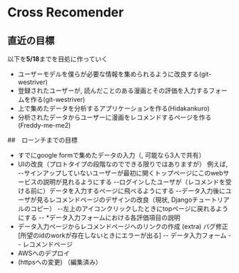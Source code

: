 # Cross Recomender

## 直近の目標

以下を**5/18**までを目処に作っていく

- ユーザーモデルを僕らが必要な情報を集められるように改良する(git-westriver)
- 登録されたユーザーが, 読んだことのある漫画とその評価を入力するフォームを作る(git-westriver)
- 上で集めたデータを分析するアプリケーションを作る(Hidakankuro)
- 分析されたデータからユーザーに漫画をレコメンドするページを作る(Freddy-me-me2)

##　ローンチまでの目標

- すでにgoogle formで集めたデータの入力（, 可能なら3人で共有）
- UIの改良（プロトタイプの段階なのでできる限りではありますが）
例えば,
--サインアップしていないユーザーが最初に開くトップページにこのwebサービスの説明が見れるようにする
--ログインしたユーザが（レコメンドを受ける前に）データを入力するページに飛べるようにする
--データ入力後にユーザが見るレコメンドページのデザインの改良（現状, Djangoチュートリアルのコピー）
--左上のアイコンクリックしたときにtopページに戻れるようにする
-- *データ入力フォームにおける各評価項目の説明
- データ入力ページからレコメンドページへのリンクの作成
(extra) バグ修正 [所望のidのworkが存在しないときにエラーが出る]
-- データ入力フォーム
-- レコメンドページ
- AWSへのデプロイ
- (httpsへの変更) （編集済み）
